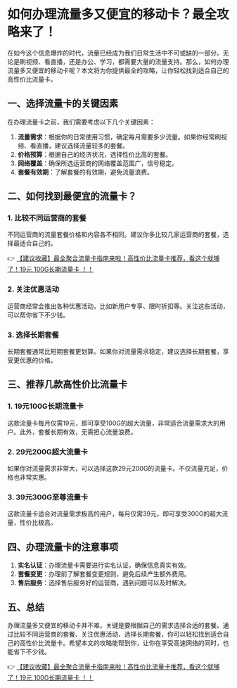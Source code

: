 # 如何办理流量多又便宜的移动卡？最全攻略来了！

在如今这个信息爆炸的时代，流量已经成为我们日常生活中不可或缺的一部分。无论是刷视频、看直播，还是办公、学习，都需要大量的流量支持。那么，如何办理流量多又便宜的移动卡呢？本文将为你提供最全的攻略，让你轻松找到适合自己的高性价比流量卡。

## 一、选择流量卡的关键因素

在办理流量卡之前，我们需要考虑以下几个关键因素：

1. **流量需求**：根据你的日常使用习惯，确定每月需要多少流量。如果你经常刷视频、看直播，建议选择流量较多的套餐。
2. **价格预算**：根据自己的经济状况，选择性价比高的套餐。
3. **网络覆盖**：确保所选运营商的网络覆盖范围广，信号稳定。
4. **套餐有效期**：了解套餐的有效期，避免流量浪费。

## 二、如何找到最便宜的流量卡？

### 1. 比较不同运营商的套餐

不同运营商的流量套餐价格和内容各不相同。建议你多比较几家运营商的套餐，选择最适合自己的。

👉 [【建议收藏】最全聚合流量卡指南来啦！高性价比流量卡推荐，看这个就够了！19元 100G长期流量卡 ！！](https://bit.ly/Liuliangka)

### 2. 关注优惠活动

运营商经常会推出各种优惠活动，比如新用户专享、限时折扣等。关注这些活动，可以帮你省下不少钱。

### 3. 选择长期套餐

长期套餐通常比短期套餐更划算。如果你对流量需求稳定，建议选择长期套餐，享受更优惠的价格。

## 三、推荐几款高性价比流量卡

### 1. 19元100G长期流量卡

这款流量卡每月仅需19元，即可享受100G的超大流量，非常适合流量需求大的用户。此外，套餐长期有效，无需担心流量浪费。

### 2. 29元200G超大流量卡

如果你对流量需求非常大，可以选择这款29元200G的流量卡。不仅流量充足，价格也非常实惠。

### 3. 39元300G至尊流量卡

这款流量卡适合对流量需求极高的用户，每月仅需39元，即可享受300G的超大流量，性价比极高。

## 四、办理流量卡的注意事项

1. **实名认证**：办理流量卡需要进行实名认证，确保信息真实有效。
2. **套餐变更**：办理前了解套餐变更规则，避免后续产生额外费用。
3. **售后服务**：选择售后服务好的运营商，遇到问题可以及时解决。

## 五、总结

办理流量多又便宜的移动卡并不难，关键是要根据自己的需求选择合适的套餐。通过比较不同运营商的套餐、关注优惠活动、选择长期套餐，你可以轻松找到适合自己的高性价比流量卡。希望本文的攻略能帮到你，让你在享受高速网络的同时，也能省下不少钱。

👉 [【建议收藏】最全聚合流量卡指南来啦！高性价比流量卡推荐，看这个就够了！19元 100G长期流量卡 ！！](https://bit.ly/Liuliangka)